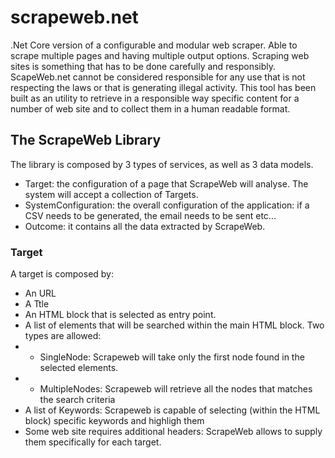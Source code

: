# scrapeweb.net
.Net Core version of a configurable and modular web scraper. Able to scrape multiple pages and having multiple output options.
Scraping web sites is something that has to be done carefully and responsibly. ScapeWeb.net cannot be considered responsible for any use that is not respecting the laws or that is generating illegal activity. 
This tool has been built as an utility to retrieve in a responsible way specific content for a number of web site and to collect them in a human readable format.

## The ScrapeWeb Library
The library is composed by 3 types of services, as well as 3 data models.
- Target: the configuration of a page that ScrapeWeb will analyse. The system will accept a collection of Targets. 
- SystemConfiguration: the overall configuration of the application: if a CSV needs to be generated, the email needs to be sent etc... 
- Outcome: it contains all the data extracted by ScrapeWeb. 

### Target
A target is composed by:
- An URL 
- A Ttle
- An HTML block that is selected as entry point. 
- A list of elements that will be searched within the main HTML block. Two types are allowed: 
- - SingleNode: Scrapeweb will take only the first node found in the selected elements. 
- - MultipleNodes: Scrapeweb will retrieve all the nodes that matches the search criteria
- A list of Keywords: Scrapeweb is capable of selecting (within the HTML block) specific keywords and highligh them 
- Some web site requires additional headers: ScrapeWeb allows to supply them specifically for each target. 

###
